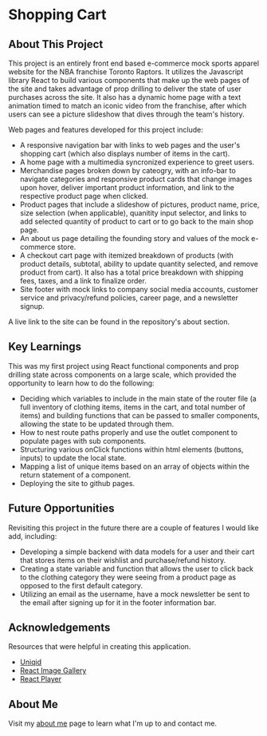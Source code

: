 # Shopping Cart

## About This Project

This project is an entirely front end based e-commerce mock sports apparel website for the NBA franchise Toronto Raptors. It utilizes the Javascript library React to
build various components that make up the web pages of the site and takes advantage of prop drilling to deliver the state of user purchases across the site. 
It also has a dynamic home page with a text animation timed to match an iconic video from the franchise, after which users can see a picture slideshow that dives through
the team's history. 

Web pages and features developed for this project include: 

* A responsive navigation bar with links to web pages and the user's shopping cart (which also displays number of items in the cart).
* A home page with a multimedia syncronized experience to greet users.
* Merchandise pages broken down by cateogry, with an info-bar to navigate categories and responsive product cards that
  change images upon hover, deliver important product information, and link to the respective product page when clicked.
* Product pages that include a slideshow of pictures, product name, price, size selection (when applicable), quanitity input selector, 
  and links to add selected quantity of product to cart or to go back to the main shop page.
* An about us page detailing the founding story and values of the mock e-commerce store.
* A checkout cart page with itemized breakdown of products (with product details, subtotal, ability to update quantity selected, and remove product from cart). It also has
  a total price breakdown with shipping fees, taxes, and a link to finalize order.
* Site footer with mock links to company social media accounts, customer service and privacy/refund policies, career page, and a newsletter signup.

A live link to the site can be found in the repository's about section.

## Key Learnings

This was my first project using React functional components and prop drilling state across components on a large scale, which provided the opportunity to learn how to do the following:

* Deciding which variables to include in the main state of the router file (a full inventory of clothing items, items in the cart, and total number of items) and building functions that can be passed to smaller components, allowing the state to be updated through them.
* How to nest route paths properly and use the outlet component to populate pages with sub components.
* Structuring various onClick functions within html elements (buttons, inputs) to update the local state.
* Mapping a list of unique items based on an array of objects within the return statement of a component.
* Deploying the site to github pages.

## Future Opportunities

Revisiting this project in the future there are a couple of features I would like add, including: 

* Developing a simple backend with data models for a user and their cart that stores items on their wishlist and purchase/refund history.
* Creating a state variable and function that allows the user to click back to the clothing category they were seeing from a product page
  as opposed to the first default category.
* Utilizing an email as the username, have a mock newsletter be sent to the email after signing up for it in the footer information bar.

## Acknowledgements 

Resources that were helpful in creating this application.

* <a href="https://www.npmjs.com/package/uniqid" target="blank">Uniqid</a>
* <a href="https://www.npmjs.com/package/react-image-gallery" target="blank">React Image Gallery</a>
* <a href="https://www.npmjs.com/package/react-player" target="blank">React Player</a>

## About Me 

Visit my <a href="https://github.com/mulcharv" target="blank">about me</a> page to learn what I'm up to and contact me.



